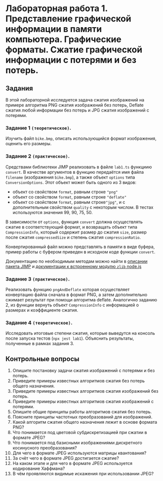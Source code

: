 # Лабораторная работа 1. Представление графической информации в памяти компьютера. Графические форматы. Сжатие графической информации с потерями и без потерь.

## Задания

В этой лабораторной исследуется задача сжатия изображений на примере алгоритма PNG сжатия изображений без потерь, Deflate сжатия любой информации без потерь и JPG сжатия изображений с потерями.

### Задание 1 `(теоретическое)`.

Изучить файл `bike.bmp`, описать использующийся формат изображения, оценить его размеры.

### Задание 2 `(практическое)`.

Средствами библиотеки JIMP реализовать в файле `lab1.ts` функциию `convert`. В качестве аргументов в функцию передаётся имя файла `filename` (изображения `bike.bmp`), а также объект `options` типа `ConversionOptions`. Этот объект может быть одного из 3 видов:

- объект со свойством `format`, равным строке `"png"`
- объект со свойством `format`, равным строке `"deflate"`
- объект со свойством `format`, равным строке`"jpg"`, и с дополнительным свойством `quality` с некоторым числом. В тестах используются значения 99, 90, 75, 50.

В зависимости от `options`, функция `convert` должна осуществлять сжатие в соответствующий формат, и возвращать объект типа `CompressionInfo`, который содержит размер до сжатия `size`, размер после сжатия `compressedSize` и степень сжатия `compressionRatio`.

Конвертированный файл можно представлять в памяти в виде буфера, пример работы с буфером приведен в исходном коде функции `convert`.

Документацию по необходимым методам можно найти в [описании пакета JIMP](https://github.com/oliver-moran/jimp/tree/master/packages/jimp) и [документации к встроенному модулю `zlib` node.js](https://nodejs.org/api/zlib.html#zlib_zlib_deflatesync_buffer_options)

### Задание 3 `(практическое)`.

Реализовать функцию `pngAndDeflate` которая осуществляет конвертацию файла сначала в формат PNG, а затем дополнительно сжимает результат при помощи алгоритма deflate. Аналогично заданию 2, из функции вернуть объект `CompressionInfo` с информацией о размерах и коэффициенте сжатия.

### Задание 4 `(теоретическое)`.

Исследовать итоговые степени сжатия, которые выведутся на консоль после запуска тестов (`npx jest lab1`). Объяснить результаты, полученные в рамках задания 3.

## Контрольные вопросы

1. Опишите постановку задачи сжатия изображений с потерями и без потерь.
2. Приведите примеры известных алгоритмов сжатия без потерь общего назначения.
3. Приведите примеры известных алгоритмов сжатия изображений без потерь.
4. Приведите примеры известных алгоритмов сжатия изображений с потерями.
5. Опишите общие принципы работы алгоритмов сжатия без потерь.
6. Поясните принципы частотных преобразований для изображений.
7. Какой алгоритм сжатия общего назначения лежит в основе формата PNG?
8. Что понимается под цветовой субдискретизацией при сжатии в формате JPEG?
9. Что понимается под базисными изображениями дискретного косинусного преобразования?
10. Для чего в формате JPEG используются матрицы квантования?
11. За счёт чего в формате JPEG достигается сжатие?
12. На каком этапе и для чего в формате JPEG используется кодирование Хаффмана?
13. В чём проявляются видимые искажения при использовании JPEG?
